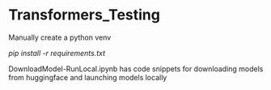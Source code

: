 # Transformers_Testing
Manually create a python venv

_pip install -r requirements.txt_

DownloadModel-RunLocal.ipynb has code snippets for downloading models from huggingface and launching models locally

